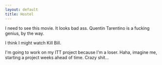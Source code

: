```yaml
---
layout: default
title: Hostel
---
```


I need to see this movie. It looks bad ass. Quentin Tarentino is a fucking
genius, by the way.

I think I might watch Kill Bill.

I'm going to work on my ITT project because I'm a loser. Haha, imagine me,
starting a project weeks ahead of time. Crazy shit...
